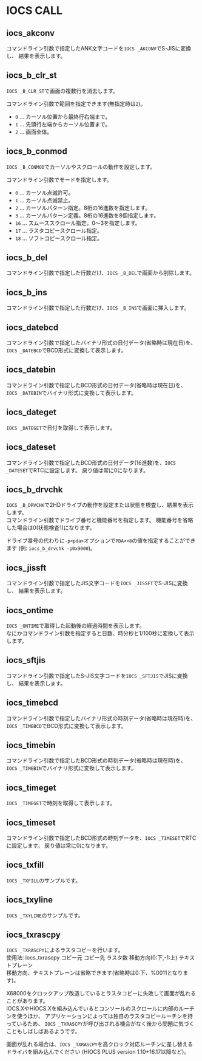 # IOCS CALL

## iocs_akconv
コマンドライン引数で指定したANK文字コードを`IOCS _AKCONV`でS-JISに変換し、
結果を表示します。


## iocs_b_clr_st
`IOCS _B_CLR_ST`で画面の複数行を消去します。

コマンドライン引数で範囲を指定できます(無指定時は`2`)。
* `0` ... カーソル位置から最終行右端まで。
* `1` ... 先頭行左端からカーソル位置まで。
* `2` ... 画面全体。


## iocs_b_conmod
`IOCS _B_CONMOD`でカーソルやスクロールの動作を設定します。

コマンドライン引数でモードを指定します。
* `0` ... カーソル点滅許可。
* `1` ... カーソル点滅禁止。
* `2` ... カーソルパターン指定。8桁の16進数を指定します。
* `3` ... カーソルパターン定義。8桁の16進数を8個指定します。
* `16` ... スムーススクロール指定。0～3を指定します。
* `17` ... ラスタコピースクロール指定。
* `18` ... ソフトコピースクロール指定。


## iocs_b_del
コマンドライン引数で指定した行数だけ、`IOCS _B_DEL`で画面から削除します。


## iocs_b_ins
コマンドライン引数で指定した行数だけ、`IOCS _B_INS`で画面に挿入します。


## iocs_datebcd
コマンドライン引数で指定したバイナリ形式の日付データ(省略時は現在日)を、
`IOCS _DATEBCD`でBCD形式に変換して表示します。


## iocs_datebin
コマンドライン引数で指定したBCD形式の日付データ(省略時は現在日)を、
`IOCS _DATEBIN`でバイナリ形式に変換して表示します。


## iocs_dateget
`IOCS _DATEGET`で日付を取得して表示します。


## iocs_dateset
コマンドライン引数で指定したBCD形式の日付データ(16進数)を、`IOCS _DATESET`でRTCに設定します。
戻り値は常に0になります。


## iocs_b_drvchk
`IOCS _B_DRVCHK`で2HDドライブの動作を設定または状態を検査し、結果を表示します。  
コマンドライン引数でドライブ番号と機能番号を指定します。
機能番号を省略した場合は0(状態検査1)になります。

ドライブ番号の代わりに`-p<pda>`オプションで`PDA<<8`の値を指定することができます
(例: `iocs_b_drvchk -p0x9000`)。


## iocs_jissft
コマンドライン引数で指定したJIS文字コードを`IOCS _JISSFT`でS-JISに変換し、
結果を表示します。


## iocs_ontime
`IOCS _ONTIME`で取得した起動後の経過時間を表示します。  
なにかコマンドライン引数を指定すると日数、時分秒と1/100秒に変換して表示します。


## iocs_sftjis
コマンドライン引数で指定したS-JIS文字コードを`IOCS _SFTJIS`でJISに変換し、
結果を表示します。


## iocs_timebcd
コマンドライン引数で指定したバイナリ形式の時刻データ(省略時は現在時)を、
`IOCS _TIMEBCD`でBCD形式に変換して表示します。


## iocs_timebin
コマンドライン引数で指定したBCD形式の時刻データ(省略時は現在時)を、
`IOCS _TIMEBIN`でバイナリ形式に変換して表示します。


## iocs_timeget
`IOCS _TIMEGET`で時刻を取得して表示します。


## iocs_timeset
コマンドライン引数で指定したBCD形式の時刻データを、`IOCS _TIMESET`でRTCに設定します。
戻り値は常に0になります。


## iocs_txfill
`IOCS _TXFILL`のサンプルです。


## iocs_txyline
`IOCS _TXYLINE`のサンプルです。


## iocs_txrascpy
`IOCS _TXRASCPY`によるラスタコピーを行います。  
使用法: iocs_txrascpy コピー元 コピー先 ラスタ数 移動方向(0:下,-1:上) テキストプレーン  
移動方向、テキストプレーンは省略できます(省略時は0:下、%0011となります)。

X68000をクロックアップ改造しているとラスタコピーに失敗して画面が乱れることがあります。  
IOCS.XやHIOCS.Xを組み込んでいるとコンソールのスクロールに内部のルーチンを使うほか、
アプリケーションによっては独自のラスタコピールーチンを持っているため、
`IOCS _TXRASCPY`が呼び出される機会がなく後から問題に気づくこともしばしばあるようです。

画面が乱れる場合は、`IOCS _TXRASCPY`を高クロック対応ルーチンに差し替えるドライバを組み込んでください
(HIOCS PLUS version 1.10+16.17以降など)。
